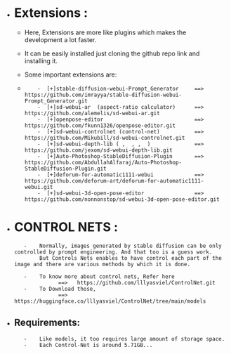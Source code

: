 - # Extensions :
  -  Here, Extensions are more like plugins which makes the development a lot faster.
      
  -  It can be easily installed just cloning the github repo link and installing it.
      
  -  Some important extensions are:
  -  
            -  [+]stable-diffusion-webui-Prompt_Generator     ==>  https://github.com/imrayya/stable-diffusion-webui-Prompt_Generator.git
            -  [+]sd-webui-ar  (aspect-ratio calculator)      ==>  https://github.com/alemelis/sd-webui-ar.git
            -  [+]openpose-editor                             ==>  https://github.com/fkunn1326/openpose-editor.git
            -  [+]sd-webui-controlnet (control-net)           ==>  https://github.com/Mikubill/sd-webui-controlnet.git
            -  [+]sd-webui-depth-lib ( ,  , ,  )              ==>  https://github.com/jexom/sd-webui-depth-lib.git
            -  [+]Auto-Photoshop-StableDiffusion-Plugin       ==>  https://github.com/AbdullahAlfaraj/Auto-Photoshop-StableDiffusion-Plugin.git
            -  [+]deforum-for-automatic1111-webui             ==>  https://github.com/deforum-art/deforum-for-automatic1111-webui.git
            -  [+]sd-webui-3d-open-pose-editor                ==>  	https://github.com/nonnonstop/sd-webui-3d-open-pose-editor.git
         
         
- #  CONTROL NETS : 
        
         -    Normally, images generated by stable diffusion can be only controlled by prompt engineering. And that too is a guess work.
              But Controls Nets enables to have control each part of the image and there are various methods by which it is done.
         
         -    To know more about control nets, Refer here
                    ==>   https://github.com/lllyasviel/ControlNet.git
         -    To Download those,
                    ==>   https://huggingface.co/lllyasviel/ControlNet/tree/main/models
                
                
- ##  Requirements:
         
         -    Like models, it too requires large amount of storage space.
         -    Each Control-Net is around 5.71GB...
